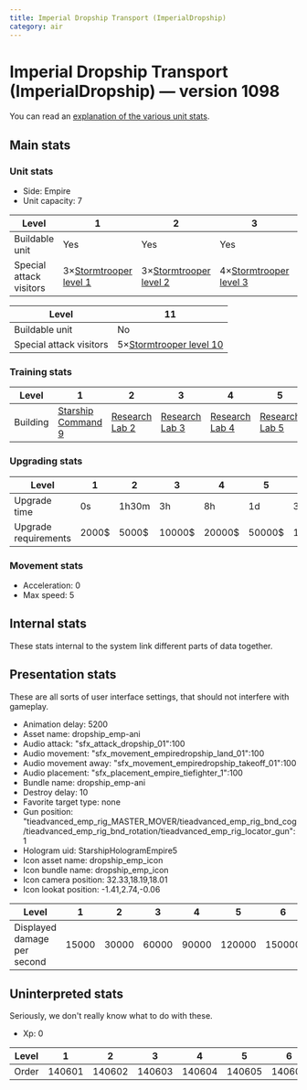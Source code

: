 ```yaml
---
title: Imperial Dropship Transport (ImperialDropship)
category: air
---
```


# Imperial Dropship Transport (ImperialDropship) — version 1098

You can read an [explanation  of the various unit stats](unitexplained.md).

## Main stats

### Unit stats

  * Side: Empire
  * Unit capacity: 7

|Level                  |1                                           |2                                           |3                                           |4                                           |5                                           |6                                           |7                                           |8                                           |9                                           |10                                           |
|-----------------------|--------------------------------------------|--------------------------------------------|--------------------------------------------|--------------------------------------------|--------------------------------------------|--------------------------------------------|--------------------------------------------|--------------------------------------------|--------------------------------------------|---------------------------------------------|
|Buildable unit         |Yes                                         |Yes                                         |Yes                                         |Yes                                         |Yes                                         |Yes                                         |Yes                                         |Yes                                         |Yes                                         |Yes                                          |
|Special attack visitors|3×[Stormtrooper level 1](StormDropship.html)|3×[Stormtrooper level 2](StormDropship.html)|4×[Stormtrooper level 3](StormDropship.html)|4×[Stormtrooper level 4](StormDropship.html)|5×[Stormtrooper level 5](StormDropship.html)|5×[Stormtrooper level 6](StormDropship.html)|5×[Stormtrooper level 7](StormDropship.html)|5×[Stormtrooper level 8](StormDropship.html)|5×[Stormtrooper level 9](StormDropship.html)|5×[Stormtrooper level 10](StormDropship.html)|


|Level                  |11                                           |
|-----------------------|---------------------------------------------|
|Buildable unit         |No                                           |
|Special attack visitors|5×[Stormtrooper level 10](StormDropship.html)|


### Training stats

|Level   |1                                            |2                                      |3                                      |4                                      |5                                      |6                                      |7                                      |8                                      |9                                      |10-11                                   |
|--------|---------------------------------------------|---------------------------------------|---------------------------------------|---------------------------------------|---------------------------------------|---------------------------------------|---------------------------------------|---------------------------------------|---------------------------------------|----------------------------------------|
|Building|[Starship Command 9](empireFleetCommand.html)|[Research Lab 2](empireOffenseLab.html)|[Research Lab 3](empireOffenseLab.html)|[Research Lab 4](empireOffenseLab.html)|[Research Lab 5](empireOffenseLab.html)|[Research Lab 6](empireOffenseLab.html)|[Research Lab 7](empireOffenseLab.html)|[Research Lab 8](empireOffenseLab.html)|[Research Lab 9](empireOffenseLab.html)|[Research Lab 10](empireOffenseLab.html)|


### Upgrading stats

|Level               |1    |2    |3     |4     |5     |6      |7      |8      |9       |10-11   |
|--------------------|-----|-----|------|------|------|-------|-------|-------|--------|--------|
|Upgrade time        |0s   |1h30m|3h    |8h    |1d    |3d     |5d     |1w     |1w3d    |2w      |
|Upgrade requirements|2000$|5000$|10000$|20000$|50000$|135000$|225000$|450000$|1500000$|2500000$|


### Movement stats

  * Acceleration: 0
  * Max speed: 5

## Internal stats

These stats internal to the system link different parts of data together.


## Presentation stats

These are all sorts of user interface settings, that should not interfere with gameplay.

  * Animation delay: 5200
  * Asset name: dropship_emp-ani
  * Audio attack: "sfx_attack_dropship_01":100
  * Audio movement: "sfx_movement_empiredropship_land_01":100
  * Audio movement away: "sfx_movement_empiredropship_takeoff_01":100
  * Audio placement: "sfx_placement_empire_tiefighter_1":100
  * Bundle name: dropship_emp-ani
  * Destroy delay: 10
  * Favorite target type: none
  * Gun position: "tieadvanced_emp_rig_MASTER_MOVER/tieadvanced_emp_rig_bnd_cog/tieadvanced_emp_rig_bnd_rotation/tieadvanced_emp_rig_locator_gun":1
  * Hologram uid: StarshipHologramEmpire5
  * Icon asset name: dropship_emp_icon
  * Icon bundle name: dropship_emp_icon
  * Icon camera position: 32.33,18.19,18.01
  * Icon lookat position: -1.41,2.74,-0.06

|Level                      |1    |2    |3    |4    |5     |6     |7     |8     |9     |10-11 |
|---------------------------|-----|-----|-----|-----|------|------|------|------|------|------|
|Displayed damage per second|15000|30000|60000|90000|120000|150000|180000|210000|240000|270000|


## Uninterpreted stats

Seriously, we don't really know what to do with these.

  * Xp: 0

|Level|1     |2     |3     |4     |5     |6     |7     |8     |9     |10-11 |
|-----|------|------|------|------|------|------|------|------|------|------|
|Order|140601|140602|140603|140604|140605|140606|140607|140608|140609|140610|


